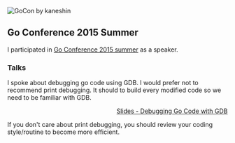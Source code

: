 ![GoCon by kaneshin](/img/posts/2015/gocon2015.jpg)

## Go Conference 2015 Summer

I participated in [Go Conference 2015 summer](http://gocon.connpass.com/event/14063/) as a speaker.

### Talks

I spoke about debugging go code using GDB. I would prefer not to recommend print debugging.
It should to build every modified code so we need to be familiar with GDB.

<script async class="speakerdeck-embed" data-id="85c8db9b67dc4f13848f443baa7193de" data-ratio="2.25" src="//speakerdeck.com/assets/embed.js"></script>

<p align="right">
  <a href="https://speakerdeck.com/kaneshin/debugging-go-code-with-gdb">Slides - Debugging Go Code with GDB</a>
</p>

If you don't care about print debugging, you should review your coding style/routine to become more efficient.

